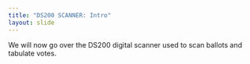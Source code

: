 ```yaml
---
title: "DS200 SCANNER: Intro"
layout: slide
---
```


We will now go over the DS200 digital scanner used to scan ballots and tabulate votes.
